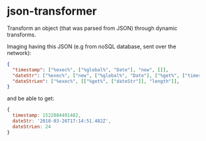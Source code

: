 # json-transformer

Transform an object (that was parsed from JSON) through dynamic transforms.

Imaging having this JSON (e.g from noSQL database, sent over the network):

```json
{
  "timestamp": ["%exec%", ["%global%", "Date"], "now", []],
  "dateStr": ["%exec%", ["new", ["%global%", "Date"], ["%get%", ["timestamp"]], "toISOString", []]],
  "dateStrLen": ["%exec%", [["%get%", ["dateStr"]], "length"]],
}
```

and be able to get:

```js
{
  timestamp: 1522084491482,
  dateStr: '2018-03-26T17:14:51.482Z',
  dateStrLen: 24
}
```
